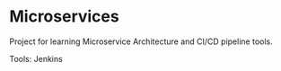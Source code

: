 # Microservices

Project for learning Microservice Architecture and CI/CD pipeline tools.

Tools:
Jenkins
